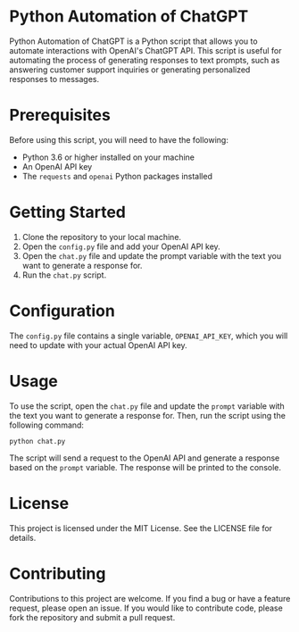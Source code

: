 # Python Automation of ChatGPT

Python Automation of ChatGPT is a Python script that allows you to automate interactions with OpenAI's ChatGPT API. This script is useful for automating the process of generating responses to text prompts, such as answering customer support inquiries or generating personalized responses to messages.

# Prerequisites

Before using this script, you will need to have the following:

- Python 3.6 or higher installed on your machine
- An OpenAI API key
- The `requests` and `openai` Python packages installed
  
# Getting Started

1. Clone the repository to your local machine.
2. Open the `config.py` file and add your OpenAI API key.
3. Open the `chat.py` file and update the prompt variable with the text you want to generate a response for.
4. Run the `chat.py` script.
   
# Configuration

The `config.py` file contains a single variable, `OPENAI_API_KEY`, which you will need to update with your actual OpenAI API key.

# Usage

To use the script, open the `chat.py` file and update the `prompt` variable with the text you want to generate a response for. Then, run the script using the following command:

`python chat.py`

The script will send a request to the OpenAI API and generate a response based on the `prompt` variable. The response will be printed to the console.

# License

This project is licensed under the MIT License. See the LICENSE file for details.

# Contributing

Contributions to this project are welcome. If you find a bug or have a feature request, please open an issue. If you would like to contribute code, please fork the repository and submit a pull request.